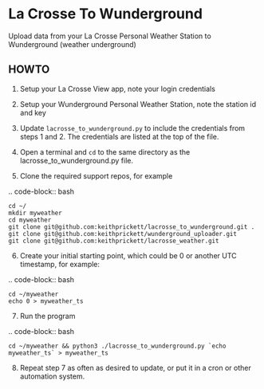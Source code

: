 # La Crosse To Wunderground
Upload data from your La Crosse Personal Weather Station to Wunderground (weather underground)

## HOWTO

1. Setup your La Crosse View app, note your login credentials

2. Setup your Wunderground Personal Weather Station, note the station id and key

3. Update `lacrosse_to_wunderground.py` to include the credentials from steps 1 and 2.  The credentials are listed at the top of the file.

4. Open a terminal and `cd` to the same directory as the lacrosse_to_wunderground.py file.

5. Clone the required support repos, for example

  .. code-block:: bash

    cd ~/
    mkdir myweather
    cd myweather
    git clone git@github.com:keithprickett/lacrosse_to_wunderground.git .
    git clone git@github.com:keithprickett/wunderground_uploader.git
    git clone git@github.com:keithprickett/lacrosse_weather.git

6. Create your initial starting point, which could be 0 or another UTC timestamp, for example:

  .. code-block:: bash

    cd ~/myweather
    echo 0 > myweather_ts

7. Run the program

  .. code-block:: bash
  
    cd ~/myweather && python3 ./lacrosse_to_wunderground.py `echo myweather_ts` > myweather_ts

8. Repeat step 7 as often as desired to update, or put it in a cron or other automation system.


